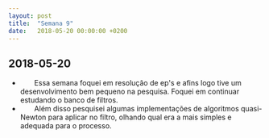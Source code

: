 ```yaml
---
layout: post
title:  "Semana 9"
date:   2018-05-20 00:00:00 +0200
---
```


## 2018-05-20

* &nbsp;&nbsp;&nbsp;&nbsp;&nbsp;&nbsp; Essa semana foquei em resolução de ep's e afins logo tive um desenvolvimento bem pequeno na pesquisa. Foquei em continuar estudando o banco de filtros.
* &nbsp;&nbsp;&nbsp;&nbsp;&nbsp;&nbsp; Além disso pesquisei algumas implementações de algoritmos quasi-Newton para aplicar no filtro, olhando qual era a mais simples e adequada para o processo.